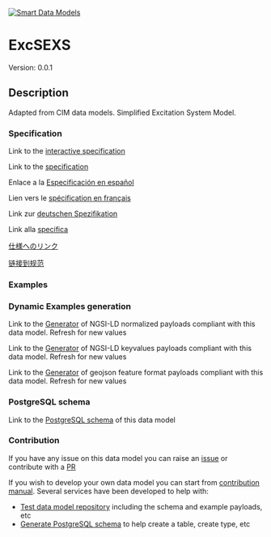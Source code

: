 [![Smart Data Models](https://smartdatamodels.org/wp-content/uploads/2022/01/SmartDataModels_logo.png "Logo")](https://smartdatamodels.org)
# ExcSEXS
Version: 0.0.1

## Description 

Adapted from CIM data models. Simplified Excitation System Model.
### Specification

Link to the [interactive specification](https://swagger.lab.fiware.org/?url=https://smart-data-models.github.io/dataModel.EnergyCIM/ExcSEXS/swagger.yaml)

Link to the [specification](https://github.com/smart-data-models/dataModel.EnergyCIM/blob/master/ExcSEXS/doc/spec.md)

Enlace a la [Especificación en español](https://github.com/smart-data-models/dataModel.EnergyCIM/blob/master/ExcSEXS/doc/spec_ES.md)

Lien vers le [spécification en français](https://github.com/smart-data-models/dataModel.EnergyCIM/blob/master/ExcSEXS/doc/spec_FR.md)

Link zur [deutschen Spezifikation](https://github.com/smart-data-models/dataModel.EnergyCIM/blob/master/ExcSEXS/doc/spec_DE.md)

Link alla [specifica](https://github.com/smart-data-models/dataModel.EnergyCIM/blob/master/ExcSEXS/doc/spec_IT.md)

[仕様へのリンク](https://github.com/smart-data-models/dataModel.EnergyCIM/blob/master/ExcSEXS/doc/spec_JA.md)

[链接到规范](https://github.com/smart-data-models/dataModel.EnergyCIM/blob/master/ExcSEXS/doc/spec_ZH.md)
### Examples
### Dynamic Examples generation

Link to the [Generator](https://smartdatamodels.org/extra/ngsi-ld_generator.php?schemaUrl=https://raw.githubusercontent.com/smart-data-models/dataModel.EnergyCIM/master/ExcSEXS/schema.json&email=info@smartdatamodels.org) of NGSI-LD normalized payloads compliant with this data model. Refresh for new values

Link to the [Generator](https://smartdatamodels.org/extra/ngsi-ld_generator_keyvalues.php?schemaUrl=https://raw.githubusercontent.com/smart-data-models/dataModel.EnergyCIM/master/ExcSEXS/schema.json&email=info@smartdatamodels.org) of NGSI-LD keyvalues payloads compliant with this data model. Refresh for new values

Link to the [Generator](https://smartdatamodels.org/extra/geojson_features_generator.php?schemaUrl=https://raw.githubusercontent.com/smart-data-models/dataModel.EnergyCIM/master/ExcSEXS/schema.json&email=info@smartdatamodels.org) of geojson feature format payloads compliant with this data model. Refresh for new values
### PostgreSQL schema

Link to the [PostgreSQL schema](https://github.com/smart-data-models/dataModel.EnergyCIM/blob/master/ExcSEXS/schema.sql) of this data model
### Contribution

 If you have any issue on this data model you can raise an [issue](https://github.com/smart-data-models/dataModel.EnergyCIM/issues)  or contribute with a [PR](https://github.com/smart-data-models/dataModel.EnergyCIM/pulls)

 If you wish to develop your own data model you can start from [contribution manual](https://bit.ly/contribution_manual). Several services have been developed to help with: 
 - [Test data model repository](https://smartdatamodels.org/index.php/data-models-contribution-api/) including the schema and example payloads, etc
 - [Generate PostgreSQL schema](https://smartdatamodels.org/index.php/sql-service/) to help create a table, create type, etc